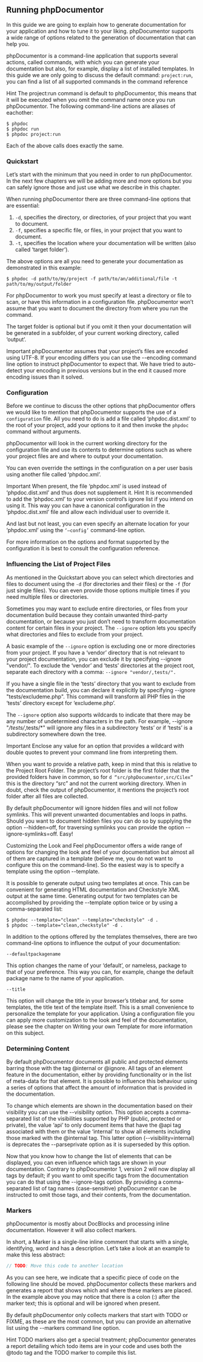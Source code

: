 ## Running phpDocumentor

In this guide we are going to explain how to generate documentation for your application and how to tune it to your liking. phpDocumentor supports a wide range of options related to the generation of documentation that can help you.

phpDocumentor is a command-line application that supports several actions, called commands, with which you can generate your documentation but also, for example, display a list of installed templates. In this guide we are only going to discuss the default command: `project:run`, you can find a list of all supported commands in the command reference

<hint>
Hint The project:run command is default to phpDocumentor, this means that it will be executed when you omit the command name once you run phpDocumentor.
The following command-line actions are aliases of eachother:

```shell
$ phpdoc
$ phpdoc run
$ phpdoc project:run
```
</hint>

Each of the above calls does exactly the same.

### Quickstart
Let’s start with the minimum that you need in order to run phpDocumentor. In the next few chapters we will be adding more and more options but you can safely ignore those and just use what we describe in this chapter.

When running phpDocumentor there are three command-line options that are essential:

1. `-d`, specifies the directory, or directories, of your project that you want to document.
2. `-f`, specifies a specific file, or files, in your project that you want to document.
3. `-t`, specifies the location where your documentation will be written (also called ‘target folder’).

The above options are all you need to generate your documentation as demonstrated in this example:

```shell
$ phpdoc -d path/to/my/project -f path/to/an/additional/file -t path/to/my/output/folder
```

For phpDocumentor to work you must specify at least a directory or file to scan, or have this information in a configuration file. phpDocumentor won’t assume that you want to document the directory from where you run the command.

The target folder is optional but if you omit it then your documentation will be generated in a subfolder, of your current working directory, called ‘output’.

<important>
Important phpDocumentor assumes that your project’s files are encoded using UTF-8. If your encoding differs you can use the --encoding command line option to instruct phpDocumentor to expect that. We have tried to auto-detect your encoding in previous versions but in the end it caused more encoding issues than it solved.
</important>

### Configuration

Before we continue to discuss the other options that phpDocumentor offers we would like to mention that phpDocumentor supports the use of a `configuration` file. All you need to do is add a file called ‘phpdoc.dist.xml’ to the root of your project, add your options to it and then invoke the `phpdoc` command without arguments.

phpDocumentor will look in the current working directory for the configuration file and use its contents to determine options such as where your project files are and where to output your documentation.

You can even override the settings in the configuration on a per user basis using another file called ‘phpdoc.xml’.

<important>
Important When present, the file ‘phpdoc.xml’ is used instead of ‘phpdoc.dist.xml’ and thus does not supplement it.
</important>

<hint>
Hint It is recommended to add the ‘phpdoc.xml’ to your version control’s ignore list if you intend on using it. This way you can have a canonical configuration in the ‘phpdoc.dist.xml’ file and allow each individual user to override it.
</hint>

And last but not least, you can even specify an alternate location for your ‘phpdoc.xml’ using the `‘–config’` command-line option.

For more information on the options and format supported by the configuration it is best to consult the configuration reference.

### Influencing the List of Project Files

As mentioned in the Quickstart above you can select which directories and files to document using the `-d` (for directories and their files) or the `-f` (for just single files). You can even provide those options multiple times if you need multiple files or directories.

Sometimes you may want to exclude entire directories, or files from your documentation build because they contain unwanted third-party documentation, or because you just don’t need to transform documentation content for certain files in your project. The `--ignore` option lets you specify what directories and files to exclude from your project.

A basic example of the `--ignore` option is excluding one or more directories from your project. If you have a ‘vendor’ directory that is not relevant to your project documentation, you can exclude it by specifying --ignore "vendor/". To exclude the ‘vendor’ and ‘tests’ directories at the project root, separate each directory with a comma: `--ignore "vendor/,tests/".`

If you have a single file in the ‘tests’ directory that you want to exclude from the documentation build, you can declare it explicitly by specifying --ignore "tests/excludeme.php". This command will transform all PHP files in the ‘tests’ directory except for ‘excludeme.php’.

The `--ignore` option also supports wildcards to indicate that there may be any number of undetermined characters in the path. For example, --ignore "*/tests/*,tests/*" will ignore any files in a subdirectory ‘tests’ or if ‘tests’ is a subdirectory somewhere down the tree.

<important>
Important Enclose any value for an option that provides a wildcard with double quotes to prevent your command line from interpreting them.
</important>

When you want to provide a relative path, keep in mind that this is relative to the Project Root Folder. The project’s root folder is the first folder that the provided folders have in common, so for `d “src/phpDocumentor,src/Cilex”` this is the directory “src” and not the current working directory. When in doubt, check the output of phpDocumentor, it mentions the project’s root folder after all files are collected.

By default phpDocumentor will ignore hidden files and will not follow symlinks. This will prevent unwanted documentables and loops in paths. Should you want to document hidden files you can do so by supplying the option --hidden=off, for traversing symlinks you can provide the option --ignore-symlinks=off. Easy!

Customizing the Look and Feel
phpDocumentor offers a wide range of options for changing the look and feel of your documentation but almost all of them are captured in a template (believe me, you do not want to configure this on the command-line). So the easiest way is to specify a template using the option --template.

It is possible to generate output using two templates at once. This can be convenient for generating HTML documentation and Checkstyle XML output at the same time. Generating output for two templates can be accomplished by providing the --template option twice or by using a comma-separated list:

```shell
$ phpdoc --template="clean" --template="checkstyle" -d .
$ phpdoc --template="clean,checkstyle" -d .
```

In addition to the options offered by the templates themselves, there are two command-line options to influence the output of your documentation:

`--defaultpackagename`

This option changes the name of your ‘default’, or nameless, package to that of your preference. This way you can, for example, change the default package name to the name of your application.

`--title`

This option will change the title in your browser’s titlebar and, for some templates, the title text of the template itself. This is a small convenience to personalize the template for your application.
Using a configuration file you can apply more customization to the look and feel of the documentation, please see the chapter on Writing your own Template for more information on this subject.

### Determining Content
By default phpDocumentor documents all public and protected elements barring those with the tag @internal or @ignore. All tags of an element feature in the documentation, either by providing functionality or in the list of meta-data for that element. It is possible to influence this behaviour using a series of options that affect the amount of information that is provided in the documentation.

To change which elements are shown in the documentation based on their visibility you can use the --visibility option. This option accepts a comma-separated list of the visibilities supported by PHP (public, protected or private), the value ‘api’ to only document items that have the @api tag associated with them or the value ‘internal’ to show all elements including those marked with the @internal tag. This latter option (--visibility=internal) is deprecates the --parseprivate option as it is superseded by this option.

Now that you know how to change the list of elements that can be displayed, you can even influence which tags are shown in your documentation. Contrary to phpDocumentor 1, version 2 will now display all tags by default; if you want to omit specific tags from the documentation you can do that using the --ignore-tags option. By providing a comma-separated list of tag names (case-sensitive) phpDocumentor can be instructed to omit those tags, and their contents, from the documentation.

### Markers
phpDocumentor is mostly about DocBlocks and processing inline documentation. However it will also collect markers.

In short, a Marker is a single-line inline comment that starts with a single, identifying, word and has a description. Let’s take a look at an example to make this less abstract:

```php
// TODO: Move this code to another location
```

As you can see here, we indicate that a specific piece of code on the following line should be moved. phpDocumentor collects these markers and generates a report that shows which and where these markers are placed. In the example above you may notice that there is a colon (:) after the marker text; this is optional and will be ignored when present.

By default phpDocumentor only collects markers that start with TODO or FIXME, as these are the most common, but you can provide an alternative list using the --markers command line option.

Hint TODO markers also get a special treatment; phpDocumentor generates a report detailing which todo items are in your code and uses both the @todo tag and the TODO marker to compile this list.